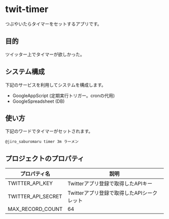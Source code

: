 twit-timer
================================================================================

つぶやいたらタイマーをセットするアプリです。

目的
--------------------------------------------------------------------------------

ツイッター上でタイマーが欲しかった。

システム構成
--------------------------------------------------------------------------------

下記のサービスを利用してシステムを構成します。

- GoogleAppScript (定期実行トリガー。cronの代用)
- GoogleSpreadsheet (DB)

使い方
--------------------------------------------------------------------------------

下記のワードでタイマーがセットされます。

```
@jiro_saburomaru timer 3m ラーメン
```

プロジェクトのプロパティ
--------------------------------------------------------------------------------

| プロパティ名       | 説明                                       |
|--------------------|--------------------------------------------|
| TWITTER_API_KEY    | Twitterアプリ登録で取得したAPIキー         |
| TWITTER_API_SECRET | Twitterアプリ登録で取得したAPIシークレット |
| MAX_RECORD_COUNT   | 64                                         |

